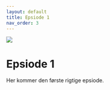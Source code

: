 ```yaml
---
layout: default
title: Epsiode 1
nav_order: 3
---
```

![](../image/podcast.jpg)
# Epsiode 1
Her kommer den første rigtige epsiode.

